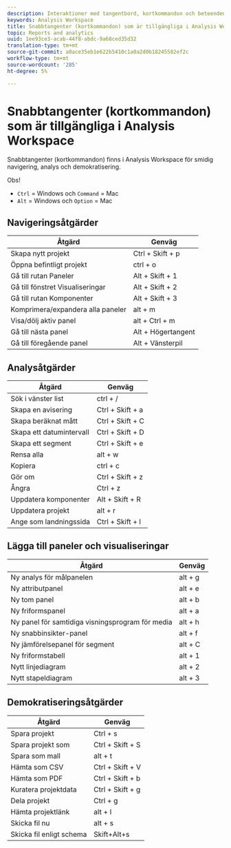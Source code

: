 ```yaml
---
description: Interaktioner med tangentbord, kortkommandon och beteenden för peka och klicka som är tillgängliga i Analysis Workspace.
keywords: Analysis Workspace
title: Snabbtangenter (kortkommandon) som är tillgängliga i Analysis Workspace
topic: Reports and analytics
uuid: 1ee93ce3-acab-44f8-abdc-9a68ced35d32
translation-type: tm+mt
source-git-commit: a0ace35eb1e622b5410c1a0a2d0b18245582ef2c
workflow-type: tm+mt
source-wordcount: '285'
ht-degree: 5%

---
```



# Snabbtangenter (kortkommandon) som är tillgängliga i Analysis Workspace

Snabbtangenter (kortkommandon) finns i Analysis Workspace för smidig navigering, analys och demokratisering.

Obs!
* `Ctrl` = Windows och `Command` = Mac
* `Alt` = Windows och `Option` = Mac

## Navigeringsåtgärder

| Åtgärd | Genväg |
|---|---|
| Skapa nytt projekt | Ctrl + Skift + p |
| Öppna befintligt projekt | ctrl + o |
| Gå till rutan Paneler | Alt + Skift + 1 |
| Gå till fönstret Visualiseringar | Alt + Skift + 2 |
| Gå till rutan Komponenter | Alt + Skift + 3 |
| Komprimera/expandera alla paneler | alt + m |
| Visa/dölj aktiv panel | alt + Ctrl + m |
| Gå till nästa panel | Alt + Högertangent |
| Gå till föregående panel | Alt + Vänsterpil |

## Analysåtgärder

| Åtgärd | Genväg |
|---|---|
| Sök i vänster list | ctrl + / |
| Skapa en avisering | Ctrl + Skift + a |
| Skapa beräknat mått | Ctrl + Skift + C |
| Skapa ett datumintervall | Ctrl + Skift + D |
| Skapa ett segment | Ctrl + Skift + e |
| Rensa alla | alt + w |
| Kopiera | ctrl + c |
| Gör om | Ctrl + Skift + z |
| Ångra | Ctrl + z |
| Uppdatera komponenter | Alt + Skift + R |
| Uppdatera projekt | alt + r |
| Ange som landningssida | Ctrl + Skift + l |

## Lägga till paneler och visualiseringar

| Åtgärd | Genväg |
|---|---|
| Ny analys för målpanelen | alt + g |
| Ny attributpanel | alt + e |
| Ny tom panel | alt + b |
| Ny friformspanel | alt + a |
| Ny panel för samtidiga visningsprogram för media | alt + h |
| Ny snabbinsikter-panel | alt + f |
| Ny jämförelsepanel för segment | alt + C |
| Ny friformstabell | alt + 1 |
| Nytt linjediagram | alt + 2 |
| Nytt stapeldiagram | alt + 3 |

## Demokratiseringsåtgärder

| Åtgärd | Genväg |
|---|---|
| Spara projekt | Ctrl + s |
| Spara projekt som | Ctrl + Skift + S |
| Spara som mall | alt + t |
| Hämta som CSV | Ctrl + Skift + V |
| Hämta som PDF | Ctrl + Skift + b |
| Kuratera projektdata | Ctrl + Skift + g |
| Dela projekt | Ctrl + g |
| Hämta projektlänk | alt + l |
| Skicka fil nu | alt + s |
| Skicka fil enligt schema | Skift+Alt+s |
